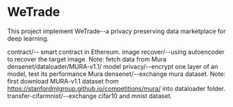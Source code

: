 # WeTrade

This project implement WeTrade--a privacy preserving data marketplace for deep learning.

contract/-- smart contract in Ethereum.
image recover/--using autoencoder to recover the target image.
         Note: fetch data from Mura densenet/dataloader/MURA-v1.1/
model privacy/--encrypt one layer of an model, test its performance
Mura densenet/--exchange mura dataset. 
         Note: first download MURA-v1.1 dataset from https://stanfordmlgroup.github.io/competitions/mura/ into dataloader folder.
transfer-cifarmnist/--exchange cifar10 and mnist dataset.
